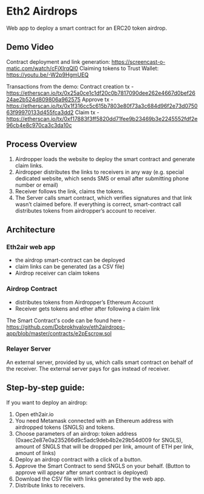# Eth2 Airdrops
Web app to deploy a smart contract for an ERC20 token airdrop.


## Demo Video

Contract deployment and link generation:  https://screencast-o-matic.com/watch/cFjXIrqQI0
Claiming tokens to Trust Wallet: https://youtu.be/-W2p9HgmUEQ

Transactions from the demo:
Contract creation tx - https://etherscan.io/tx/0x25a0ce1c1df20c0b7817090dee262e4667d0bef2624ae2b524d809806a962575
Approve tx - https://etherscan.io/tx/0x1f316cc5c615b7803e80f73a3c684d96f2e73d075063f99970133d455fca3dd2
Claim tx - https://etherscan.io/tx/0xf17883f3ff5820dd71fee9b23469b3e2245552fdf2e96cb4e8c970ca3c3da10c


## Process Overview

1. Airdropper loads the website to deploy the smart contract and generate claim links.  
2. Airdropper distributes the links to receivers in any way (e.g. special dedicated website, which sends SMS or email after submitting phone number or email)  
3. Receiver follows the link, claims the tokens.  
4. The Server calls smart contract, which verifies signatures and that link wasn’t claimed before. If everything is correct, smart-contract call distributes tokens from airdropper’s account to receiver.  


## Architecture

### Eth2air web app
 - the airdrop smart-contract can be deployed  
 - claim links can be generated (as a CSV file)  
 - Airdrop receiver can claim tokens  


### Airdrop Contract  
 - distributes tokens from Airdropper’s Ethereum Account  
 - Receiver gets tokens and ether after following a claim link  

The Smart Contract's code can be found here -  https://github.com/Dobrokhvalov/eth2airdrops-app/blob/master/contracts/e2pEscrow.sol

### Relayer Server
 An external server, provided by us, which calls smart contract on behalf of the receiver. The external server pays for gas instead of receiver.


## Step-by-step guide:

If you want to deploy an airdrop:  

1. Open eth2air.io  
2. You need Metamask connected with an Ethereum address with airdropped tokens (SNGLS) and tokens.  
3. Choose parameters of an airdrop: token address (0xaec2e87e0a235266d9c5adc9deb4b2e29b54d009 for SNGLS), amount of SNGLS that will be dropped per link, amount of ETH per link, amount of links)  
4. Deploy an airdrop contract with a click of a button.  
5. Approve the Smart Contract to send SNGLS on your behalf. (Button to approve will appear after smart contract is deployed)  
6. Download the CSV file with links generated by the web app.  
7. Distribute links to receivers.  

